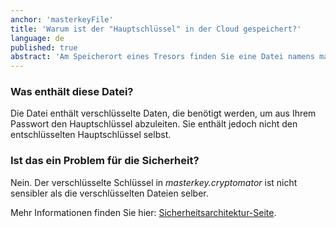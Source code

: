 ```yaml
---
anchor: 'masterkeyFile'
title: 'Warum ist der "Hauptschlüssel" in der Cloud gespeichert?'
language: de
published: true
abstract: 'Am Speicherort eines Tresors finden Sie eine Datei namens masterkey.cryptomator.'
---
```


### Was enthält diese Datei?

Die Datei enthält verschlüsselte Daten, die benötigt werden, um aus Ihrem Passwort den Hauptschlüssel abzuleiten. Sie enthält jedoch nicht den entschlüsselten Hauptschlüssel selbst.


### Ist das ein Problem für die Sicherheit?

Nein. Der verschlüsselte Schlüssel in *masterkey.cryptomator* ist nicht sensibler als die verschlüsselten Dateien selber.

Mehr Informationen finden Sie hier: <a href="/architecture/#masterkeyDerivation">Sicherheitsarchitektur-Seite</a>.
